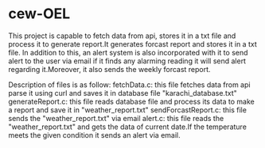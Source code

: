 # cew-OEL
This project is capable to fetch data from api, stores it in a txt file and process it to generate report.It generates forcast report and stores it in a txt file. In addition to this, an alert system is also incorporated with it to send alert to the user via email if it finds any alarming reading it will send alert regarding it.Moreover, it also sends the weekly forcast report.

Description of files is as follow:
fetchData.c: this file fetches data from api parse it using curl and saves it in database file "karachi_database.txt"
generateReport.c: this file reads database file and process its data to make a report and save it in "weather_report.txt"
sendForcastReport.c: this file sends the "weather_report.txt" via email
alert.c: this file reads the "weather_report.txt" and gets the data of current date.If the temperature meets the given condition it sends an alert via email.